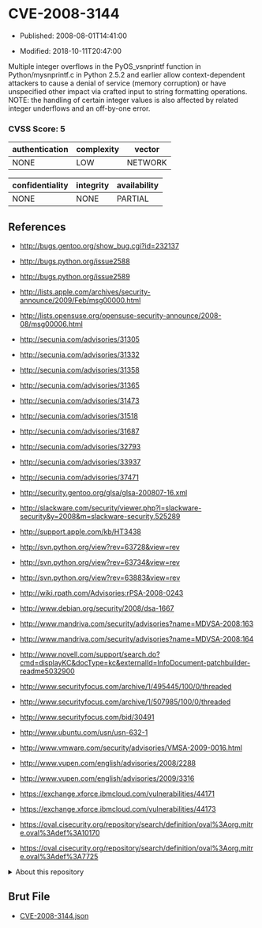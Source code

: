 # CVE-2008-3144

- Published: 2008-08-01T14:41:00

- Modified: 2018-10-11T20:47:00

Multiple integer overflows in the PyOS_vsnprintf function in Python/mysnprintf.c in Python 2.5.2 and earlier allow context-dependent attackers to cause a denial of service (memory corruption) or have unspecified other impact via crafted input to string formatting operations.  NOTE: the handling of certain integer values is also affected by related integer underflows and an off-by-one error.

### CVSS Score: **5**

| authentication | complexity | vector |
| --- | --- | --- |
| NONE | LOW | NETWORK |

| confidentiality | integrity | availability |
| --- | --- | --- |
| NONE | NONE | PARTIAL |

## References

* http://bugs.gentoo.org/show_bug.cgi?id=232137

* http://bugs.python.org/issue2588

* http://bugs.python.org/issue2589

* http://lists.apple.com/archives/security-announce/2009/Feb/msg00000.html

* http://lists.opensuse.org/opensuse-security-announce/2008-08/msg00006.html

* http://secunia.com/advisories/31305

* http://secunia.com/advisories/31332

* http://secunia.com/advisories/31358

* http://secunia.com/advisories/31365

* http://secunia.com/advisories/31473

* http://secunia.com/advisories/31518

* http://secunia.com/advisories/31687

* http://secunia.com/advisories/32793

* http://secunia.com/advisories/33937

* http://secunia.com/advisories/37471

* http://security.gentoo.org/glsa/glsa-200807-16.xml

* http://slackware.com/security/viewer.php?l=slackware-security&y=2008&m=slackware-security.525289

* http://support.apple.com/kb/HT3438

* http://svn.python.org/view?rev=63728&view=rev

* http://svn.python.org/view?rev=63734&view=rev

* http://svn.python.org/view?rev=63883&view=rev

* http://wiki.rpath.com/Advisories:rPSA-2008-0243

* http://www.debian.org/security/2008/dsa-1667

* http://www.mandriva.com/security/advisories?name=MDVSA-2008:163

* http://www.mandriva.com/security/advisories?name=MDVSA-2008:164

* http://www.novell.com/support/search.do?cmd=displayKC&docType=kc&externalId=InfoDocument-patchbuilder-readme5032900

* http://www.securityfocus.com/archive/1/495445/100/0/threaded

* http://www.securityfocus.com/archive/1/507985/100/0/threaded

* http://www.securityfocus.com/bid/30491

* http://www.ubuntu.com/usn/usn-632-1

* http://www.vmware.com/security/advisories/VMSA-2009-0016.html

* http://www.vupen.com/english/advisories/2008/2288

* http://www.vupen.com/english/advisories/2009/3316

* https://exchange.xforce.ibmcloud.com/vulnerabilities/44171

* https://exchange.xforce.ibmcloud.com/vulnerabilities/44173

* https://oval.cisecurity.org/repository/search/definition/oval%3Aorg.mitre.oval%3Adef%3A10170

* https://oval.cisecurity.org/repository/search/definition/oval%3Aorg.mitre.oval%3Adef%3A7725

<details>
<summary>About this repository</summary> 

  This repository is part of the project [Live Hack CVE](https://github.com/Live-Hack-CVE). Main website can be found [www.live-hack.org](https://www.live-hack.org) 
  
  Made by [Sn0wAlice](https://github.com/Sn0wAlice) for the people that care about security and need to have a feed of the latest CVEs. Hope you enjoy it, don't forget to star the repo and follow me on [Twitter](https://twitter.com/Sn0wAlice) and [Github](https://github.com/Sn0wAlice). And that is my [personnal website](https://www.alice-snow.me/)

  - [Home Page](https://github.com/Live-Hack-CVE)
  - [Framework](https://github.com/Live-Hack-CVE/cve-framework)
  - [CVE database](https://github.com/Live-Hack-CVE/full_database)
  - [Changelog](https://github.com/Live-Hack-CVE/Changelog)
</details>

## Brut File

* [CVE-2008-3144.json](https://raw.githubusercontent.com/Live-Hack-CVE/full_database/main/cves/2008/CVE-2008-3144.json)

